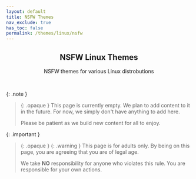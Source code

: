 ```yaml
---
layout: default
title: NSFW Themes
nav_exclude: true
has_toc: false
permalink: /themes/linux/nsfw
---
```


<div class="card">
<div class="container">
<h2 class="text-small" style="text-align:center">NSFW Linux Themes</h2>
<p class="text-small" style="text-align:center">NSFW themes for various Linux distrobutions</p>
</div>
</div>
<br />

{: .note }
> {: .opaque }
> This page is currently empty. We plan to add content to it in the future. For now, we simply don't have anything to add here.
>
> Please be patient as we build new content for all to enjoy.


{: .important }
> {: .opaque }
> {: .warning }
> This page is for adults only. By being on this page, you are agreeing that you are of legal age.
>
> We take **NO** responsibility for anyone who violates this rule. You are responsible for your own actions.